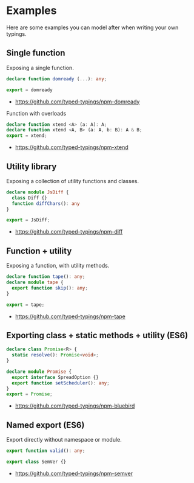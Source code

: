 # Examples
Here are some examples you can model after when writing your own typings.

## Single function

Exposing a single function.

```ts
declare function domready (...): any;

export = domready
```

* https://github.com/typed-typings/npm-domready

Function with overloads

```ts
declare function xtend <A> (a: A): A;
declare function xtend <A, B> (a: A, b: B): A & B;
export = xtend;
```

* https://github.com/typed-typings/npm-xtend

## Utility library

Exposing a collection of utility functions and classes.

```ts
declare module JsDiff {
  class Diff {}
  function diffChars(): any
}

export = JsDiff;
```

* https://github.com/typed-typings/npm-diff

## Function + utility

Exposing a function, with utility methods.

```ts
declare function tape(): any;
declare module tape {
  export function skip(): any;
}

export = tape;
```

* https://github.com/typed-typings/npm-tape

## Exporting class + static methods + utility (ES6)
```ts
declare class Promise<R> {
  static resolve(): Promise<void>;
}

declare module Promise {
  export interface SpreadOption {}
  export function setScheduler(): any;
}
export = Promise;
```

* https://github.com/typed-typings/npm-bluebird

## Named export (ES6)

Export directly without namespace or module.

```ts
export function valid(): any;

export class SemVer {}
```

* https://github.com/typed-typings/npm-semver

